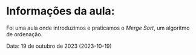 # Informações da aula:
<p>Foi uma aula onde introduzimos e praticamos o <i>Merge Sort</i>, um algoritmo de ordenação.</p>

<p>Data: 19 de outubro de 2023 (2023-10-19)<p>